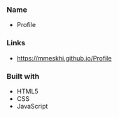 ### Name

- Profile

### Links

- https://mmeskhi.github.io/Profile

### Built with

- HTML5
- CSS
- JavaScript
